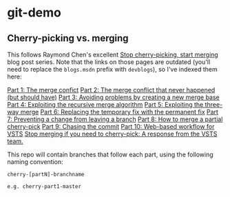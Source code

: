 # git-demo

## Cherry-picking vs. merging

This follows Raymond Chen's excellent [Stop cherry-picking, start
merging](https://devblogs.microsoft.com/oldnewthing/20180323-01/?p=98325)
blog post series.  Note that the links on those pages are outdated
(you'll need to replace the `blogs.msdn` prefix with `devblogs`), so
I've indexed them here:

[Part 1: The merge confict](https://devblogs.microsoft.com/oldnewthing/20180312-00/?p=98215)
[Part 2: The merge conflict that never happened (but should have)](https://devblogs.microsoft.com/oldnewthing/20180313-00/?p=98225)
[Part 3: Avoiding problems by creating a new merge base](https://devblogs.microsoft.com/oldnewthing/20180314-00/?p=98235)
[Part 4: Exploiting the recursive merge algorithm](https://devblogs.microsoft.com/oldnewthing/20180315-00/?p=98245)
[Part 5: Exploiting the three-way merge](https://devblogs.microsoft.com/oldnewthing/20180316-00/?p=98255)
[Part 6: Replacing the temporary fix with the permanent fix](https://devblogs.microsoft.com/oldnewthing/20180319-00/?p=98265)
[Part 7: Preventing a change from leaving a branch](https://devblogs.microsoft.com/oldnewthing/20180320-00/?p=98275)
[Part 8: How to merge a partial cherry-pick](https://devblogs.microsoft.com/oldnewthing/20180321-00/?p=98285)
[Part 9: Chasing the commit](https://devblogs.microsoft.com/oldnewthing/20180322-00/?p=98295)
[Part 10: Web-based workflow for VSTS](https://devblogs.microsoft.com/oldnewthing/20180323-00/?p=98315)
[Stop merging if you need to cherry-pick: A response from the VSTS team.](https://devblogs.microsoft.com/oldnewthing/20180709-00/?p=99195)

This repo will contain branches that follow each part, using the following naming convention:

```
cherry-[partN]-branchname

e.g. cherry-part1-master
```
